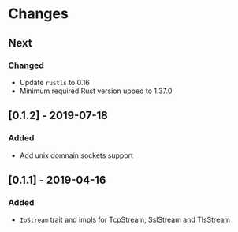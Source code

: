 # Changes

## Next

### Changed

* Update `rustls` to 0.16
* Minimum required Rust version upped to 1.37.0

## [0.1.2] - 2019-07-18

### Added

* Add unix domnain sockets support


## [0.1.1] - 2019-04-16

### Added

* `IoStream` trait and impls for TcpStream, SslStream and TlsStream
